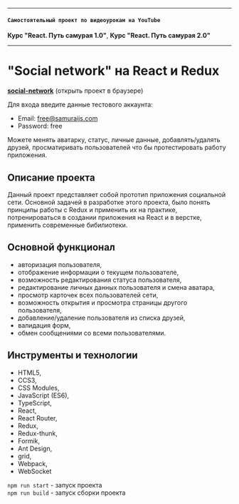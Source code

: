 -----

#### `Самостоятельный проект по видеоурокам на YouTube`
**Курс "React. Путь самурая 1.0"**,
**Курс "React. Путь самурая 2.0"**

-----


# "Social network" на React и Redux
[**social-network**](https://alexeypiskunovich.github.io/SocialNetwork) (открыть проект в браузере)  

Для входа введите данные тестового аккаунта:
* Email: free@samuraijs.com
* Password: free

Можете менять аватарку, статус, личные данные, добавлять/удалять друзей, просматиривать пользователей что бы протестировать работу приложения.

## Описание проекта
Данный проект представляет собой прототип приложения социальной сети. Основной задачей в разработке этого проекта, было понять принципы работы c Redux и применить их на практике, потренироваться в создании приложения на React и в верстке, применить современные бибилиотеки.

## Основной функционал
* авторизация пользователя,
* отображение информации о текущем пользователе,
* возможность редактирования статуса пользователя,
* редактирование личных данных пользователя и смена аватара,
* просмотр карточек всех пользователей сети,
* возможность открытия и просмотра страницы другого пользователя,
* добавление/удаление пользователя из списка друзей,
* валидация форм,
* обмен сообщениями со всеми пользователями.

## Инструменты и технологии
* HTML5,
* CCS3,
* CSS Modules,
* JavaScript (ES6),
* TypeScript,
* React,
* React Router,
* Redux,
* Redux-thunk,
* Formik,
* Ant Design,
* grid,
* Webpack,
* WebSocket



`npm run start` - запуск проекта  
`npm run build` - запуск сборки проекта  
